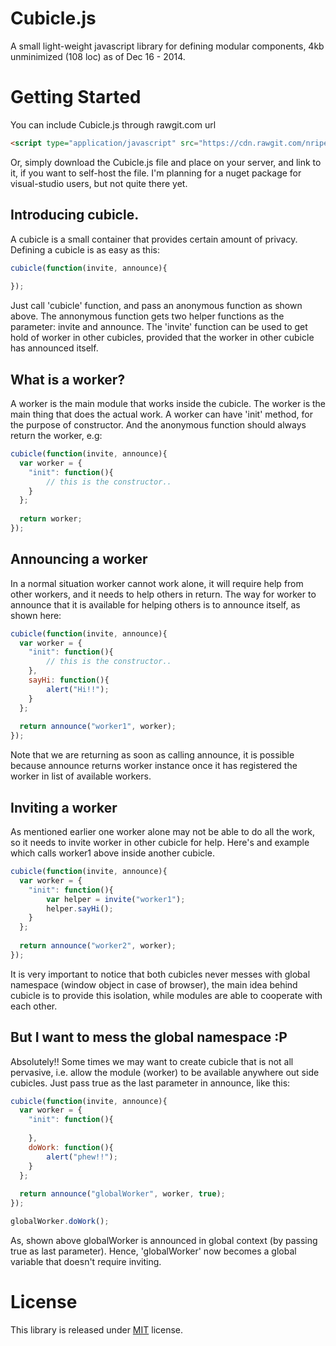Cubicle.js
==========

A small light-weight javascript library for defining modular components, 4kb unminimized (108 loc) as of Dec 16 - 2014.

# Getting Started

You can include Cubicle.js through rawgit.com url
```Html
<script type="application/javascript" src="https://cdn.rawgit.com/nripendra/Cubicle.js/v0.2.0/Cubicle.min.js"></script>
```
Or, simply download the Cubicle.js file and place on your server, and link to it, if you want to self-host the file. I'm planning for a nuget package for visual-studio users, but not quite there yet.

## Introducing cubicle.

A cubicle is a small container that provides certain amount of privacy. Defining a cubicle is as easy as this:

```Javascript
cubicle(function(invite, announce){
  
});
```
Just call 'cubicle' function, and pass an anonymous function as shown above. The annonymous function gets two helper functions as the parameter: invite and announce. The 'invite' function can be used to get hold of worker in other cubicles, provided that the worker in other cubicle has announced itself.

## What is a worker?
A worker is the main module that works inside the cubicle. The worker is the main thing that does the actual work. A worker can have 'init' method, for the purpose of constructor. And the anonymous function should always return the worker, e.g:

```Javascript
cubicle(function(invite, announce){
  var worker = {
    "init": function(){
        // this is the constructor..
    }
  };
  
  return worker;
});
```
## Announcing a worker
In a normal situation worker cannot work alone, it will require help from other workers, and it needs to help others in return. The way for worker to announce that it is available for helping others is to announce itself, as shown here:

```Javascript
cubicle(function(invite, announce){
  var worker = {
    "init": function(){
        // this is the constructor..
    },
    sayHi: function(){
        alert("Hi!!");
    }
  };
  
  return announce("worker1", worker);
});
```
Note that we are returning as soon as calling announce, it is possible because announce returns worker instance once it has registered the worker in list of available workers.

## Inviting a worker
As mentioned earlier one worker alone may not be able to do all the work, so it needs to invite worker in other cubicle for help. Here's and example which calls worker1 above inside another cubicle.

```Javascript
cubicle(function(invite, announce){
  var worker = {
    "init": function(){
        var helper = invite("worker1");
        helper.sayHi();
    }
  };
  
  return announce("worker2", worker);
});
```
It is very important to notice that both cubicles never messes with global namespace (window object in case of browser), the main idea behind cubicle is to provide this isolation, while modules are able to cooperate with each other.

## But I want to mess the global namespace :P

Absolutely!! Some times we may want to create cubicle that is not all pervasive, i.e. allow the module (worker) to be available anywhere out side cubicles. Just pass true as the last parameter in announce, like this:

```Javascript
cubicle(function(invite, announce){
  var worker = {
    "init": function(){
        
    },
    doWork: function(){
        alert("phew!!");
    }
  };
  
  return announce("globalWorker", worker, true);
});

globalWorker.doWork();
```
As, shown above globalWorker is announced in global context (by passing true as last parameter). Hence, 'globalWorker' now becomes a global variable that doesn't require inviting.

# License
This library is released under [MIT](https://github.com/nripendra/Cubicle.js/blob/master/LICENSE) license.
